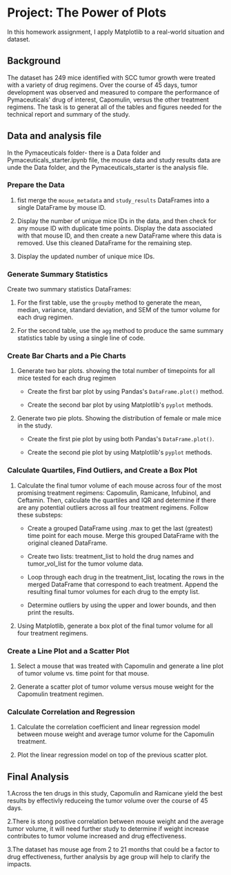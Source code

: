 # Project: The Power of Plots

In this homework assignment, I apply Matplotlib to a real-world situation and dataset.

## Background
The dataset has 249 mice identified with SCC tumor growth were treated with a variety of drug regimens. Over the course of 45 days, tumor development was observed and measured to compare the performance of Pymaceuticals' drug of interest, Capomulin, versus the other treatment regimens.
The task is to generat all of the tables and figures needed for the technical report and summary of the study.

## Data and analysis file
In the Pymaceuticals folder- there is a Data folder and Pymaceuticals_starter.ipynb file, the mouse data and study results data are unde the Data folder, and the Pymaceuticals_starter is the analysis file.

### Prepare the Data

1. fist merge the `mouse_metadata` and `study_results` DataFrames into a single DataFrame by mouse ID.

2. Display the number of unique mice IDs in the data, and then check for any mouse ID with duplicate time points. Display the data associated with that mouse ID, and then create a new DataFrame where this data is removed. Use this cleaned DataFrame for the remaining step.

3. Display the updated number of unique mice IDs.

### Generate Summary Statistics

Create two summary statistics DataFrames:

1. For the first table, use the `groupby` method to generate the mean, median, variance, standard deviation, and SEM of the tumor volume for each drug regimen.

2. For the second table, use the `agg` method to produce the same summary statistics table by using a single line of code.

### Create Bar Charts and a Pie Charts

1. Generate two bar plots. showing the total number of timepoints for all mice tested for each drug regimen

    * Create the first bar plot by using Pandas's `DataFrame.plot()` method.

    * Create the second bar plot by using Matplotlib's `pyplot` methods.

2. Generate two pie plots. Showing the distribution of female or male mice in the study.

    * Create the first pie plot by using both Pandas's `DataFrame.plot()`.

    * Create the second pie plot by using Matplotlib's `pyplot` methods.

### Calculate Quartiles, Find Outliers, and Create a Box Plot 

1. Calculate the final tumor volume of each mouse across four of the most promising treatment regimens: Capomulin, Ramicane, Infubinol, and Ceftamin. Then, calculate the quartiles and IQR and determine if there are any potential outliers across all four treatment regimens. Follow these substeps:

    * Create a grouped DataFrame using .max to get the last (greatest) time point for each mouse. Merge this grouped DataFrame with the original cleaned DataFrame.

    * Create two lists: treatment_list to hold the drug names and tumor_vol_list for the tumor volume data.

    * Loop through each drug in the treatment_list, locating the rows in the merged DataFrame that correspond to each treatment. Append the resulting final tumor volumes for each drug to the empty list. 

    * Determine outliers by using the upper and lower bounds, and then print the results.
    
2. Using Matplotlib, generate a box plot of the final tumor volume for all four treatment regimens. 

### Create a Line Plot and a Scatter Plot

1. Select a mouse that was treated with Capomulin and generate a line plot of tumor volume vs. time point for that mouse.

2. Generate a scatter plot of tumor volume versus mouse weight for the Capomulin treatment regimen.

### Calculate Correlation and Regression

1. Calculate the correlation coefficient and linear regression model between mouse weight and average tumor volume for the Capomulin treatment. 

2. Plot the linear regression model on top of the previous scatter plot.


## Final Analysis

1.Across the ten drugs in this study, Capomulin and Ramicane yield the best results by effectivly reduceing the tumor volume over the course of 45 days.    

2.There is stong postive correlation between mouse weight and the average tumor volume, it will need further study to determine if weight increase contributes to tumor volume increased and drug effectiveness. 

3.The dataset has mouse age from 2 to 21 months that could be a factor to drug effectiveness, further analysis by age group will help to clarify the impacts.
